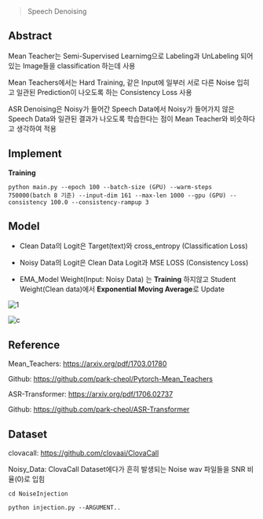 > Speech Denoising
## Abstract
Mean Teacher는 Semi-Supervised Learnimg으로 Labeling과 UnLabeling 되어 있는 Image들을 
classification 하는데 사용

Mean Teachers에서는 Hard Training, 같은 Input에 일부러 서로 다른 Noise 입히고 일관된 Prediction이 나오도록 하는 Consistency Loss 사용

ASR Denoising은 Noisy가 들어간 Speech Data에서 Noisy가 들어가지 않은 Speech Data와 일관된 결과가 나오도록
학습한다는 점이 Mean Teacher와 비슷하다고 생각하여 적용

## Implement

**Training**

`python main.py --epoch 100 --batch-size (GPU) --warm-steps 750000(batch 8 기준)
--input-dim 161 --max-len 1000 --gpu (GPU) --consistency 100.0 --consistency-rampup 3`

## Model
- Clean Data의 Logit은 Target(text)와 cross_entropy (Classification Loss)

- Noisy Data의 Logit은 Clean Data Logit과 MSE LOSS (Consistency Loss)

- EMA_Model Weight(Input: Noisy Data) 는 **Training** 하지않고 Student Weight(Clean data)에서 **Exponential Moving Average**로 Update

![1](https://user-images.githubusercontent.com/76771847/122905728-6e0a8f00-d38c-11eb-9907-b0449397225e.png)

![c](https://user-images.githubusercontent.com/76771847/126824793-0e5bcfa1-86a5-4705-a08f-426aaffa8961.png)

## Reference

Mean_Teachers: https://arxiv.org/pdf/1703.01780

Github: https://github.com/park-cheol/Pytorch-Mean_Teachers

ASR-Transformer: https://arxiv.org/pdf/1706.02737

Github: https://github.com/park-cheol/ASR-Transformer

## Dataset

clovacall: https://github.com/clovaai/ClovaCall

Noisy_Data: ClovaCall Dataset에다가 흔히 발생되는 Noise wav 파일들을 SNR 비율(0)로 입힘 

`cd NoiseInjection`

`python injection.py --ARGUMENT..`


